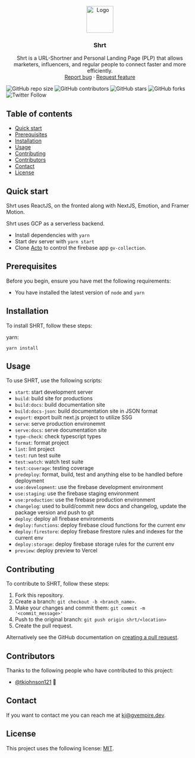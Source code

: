 <p align="center">
  <a href="https://example.com/">
    <img src="https://via.placeholder.com/72" alt="Logo" width=72 height=72>
  </a>

  <h3 align="center">Shrt</h3>

  <p align="center">
    Shrt is a URL-Shortner and Personal Landing Page (PLP) that allows marketers, influencers, and regular people to connect faster and more efficiently.
    <br>
    <a href="https://reponame/issues/new?template=bug.md">Report bug</a>
    ·
    <a href="https://reponame/issues/new?template=feature.md&labels=feature">Request feature</a>
  </p>
</p>

<!--- These are examples. See https://shields.io for others or to customize this set of shields. You might want to include dependencies, project status and licence info here --->

![GitHub repo size](https://img.shields.io/github/repo-size/tkjohnson121/shrt)
![GitHub contributors](https://img.shields.io/github/contributors/tkjohnson121/shrt)
![GitHub stars](https://img.shields.io/github/stars/tkjohnson121/shrt?style=social)
![GitHub forks](https://img.shields.io/github/forks/tkjohnson121/shrt?style=social)
![Twitter Follow](https://img.shields.io/twitter/follow/tkjohnson121?style=social)

## Table of contents

- [Quick start](#quick-start)
- [Prerequisites](#prerequisites)
- [Installation](#installation)
- [Usage](#usage)
- [Contributing](#contributing)
- [Contributors](#contributors)
- [Contact](#contact)
- [License](#license)

## Quick start

Shrt uses ReactJS, on the fronted along with NextJS, Emotion, and Framer Motion.

Shrt uses GCP as a serverless backend.

- Install dependencies with `yarn`
- Start dev server with `yarn start`
- Clone [Acto](https://gitlab.com/gvempire/acto) to control the firebase app `gv-collection`.

## Prerequisites

Before you begin, ensure you have met the following requirements:

- You have installed the latest version of `node` and `yarn`

## Installation

To install SHRT, follow these steps:

yarn:

```
yarn install
```

## Usage

To use SHRT, use the following scripts:

- `start`: start development server
- `build`: build site for productions
- `build:docs`: build documentation site
- `build:docs-json`: build documentation site in JSON format
- `export`: export built next.js project to utilize SSG
- `serve`: serve production environemnt
- `serve:docs`: serve documentation site
- `type-check`: check typescript types
- `format`: format project
- `lint`: lint project
- `test`: run test suite
- `test:watch`: watch test suite
- `test:coverage`: testing coverage
- `predeploy`: format, build, test and anything else to be handled before deployment
- `use:development`: use the firebase development environment
- `use:staging`: use the firebase staging environment
- `use:production`: use the firebase production environment
- `changelog`: used to build/commit new docs and changelog, update the package version and push to git
- `deploy`: deploy all firebase environments
- `deploy:functions`: deploy firebase cloud functions for the current env
- `deploy:firestore`: deploy firebase firestore rules and indexes for the current env
- `deploy:storage`: deploy firebase storage rules for the current env
- `preview`: deploy preview to Vercel

## Contributing

<!--- If your README is long or you have some specific process or steps you want contributors to follow, consider creating a separate CONTRIBUTING.md file--->

To contribute to SHRT, follow these steps:

1. Fork this repository.
2. Create a branch: `git checkout -b <branch_name>`.
3. Make your changes and commit them: `git commit -m '<commit_message>'`
4. Push to the original branch: `git push origin shrt/<location>`
5. Create the pull request.

Alternatively see the GitHub documentation on [creating a pull request](https://help.github.com/en/github/collaborating-with-issues-and-pull-requests/creating-a-pull-request).

## Contributors

Thanks to the following people who have contributed to this project:

- [@tkjohnson121](https://github.com/tkjohnson121) 🚀

## Contact

If you want to contact me you can reach me at <kj@gvempire.dev>.

## License

This project uses the following license: [MIT](https://github.com/tkjohnson121/shrt/blob/main/LICENSE.md).
